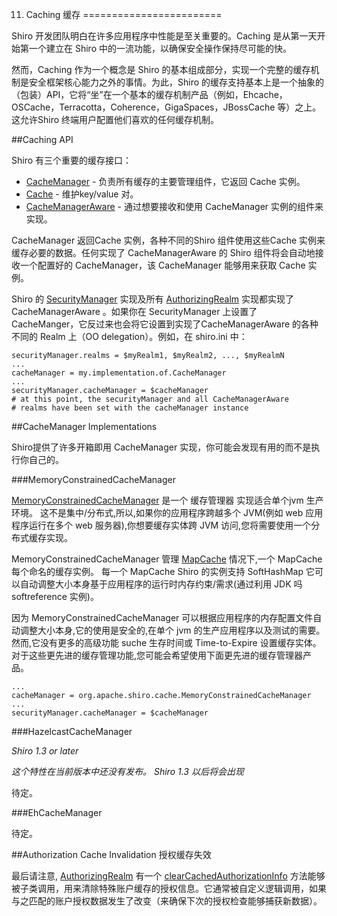 11. Caching 缓存
========================

Shiro 开发团队明白在许多应用程序中性能是至关重要的。Caching 是从第一天开始第一个建立在 Shiro 中的一流功能，以确保安全操作保持尽可能的快。

然而，Caching 作为一个概念是 Shiro 的基本组成部分，实现一个完整的缓存机制是安全框架核心能力之外的事情。为此，Shiro 的缓存支持基本上是一个抽象的（包装）API，它将“坐”在一个基本的缓存机制产品（例如，Ehcache，OSCache，Terracotta，Coherence，GigaSpaces，JBossCache 等）之上。这允许Shiro 终端用户配置他们喜欢的任何缓存机制。

##Caching API

Shiro 有三个重要的缓存接口：

* [CacheManager](http://shiro.apache.org/static/current/apidocs/org/apache/shiro/cache/CacheManager.html) - 负责所有缓存的主要管理组件，它返回 Cache 实例。
* [Cache](http://shiro.apache.org/static/current/apidocs/org/apache/shiro/cache/Cache.html) - 维护key/value 对。
* [CacheManagerAware](http://shiro.apache.org/static/current/apidocs/org/apache/shiro/cache/CacheManagerAware.html) - 通过想要接收和使用 CacheManager 实例的组件来实现。

CacheManager 返回Cache 实例，各种不同的Shiro 组件使用这些Cache 实例来缓存必要的数据。任何实现了 CacheManagerAware 的 Shiro 组件将会自动地接收一个配置好的 CacheManager，该 CacheManager 能够用来获取 Cache 实例。

Shiro 的 [SecurityManager](http://shiro.apache.org/securitymanager.html) 实现及所有 [AuthorizingRealm](http://shiro.apache.org/static/current/apidocs/org/apache/shiro/realm/AuthenticatingRealm.html) 实现都实现了 CacheManagerAware 。如果你在 SecurityManager
上设置了 CacheManger，它反过来也会将它设置到实现了CacheManagerAware 的各种不同的 Realm 上（OO delegation）。例如，在 shiro.ini 中：
	
	securityManager.realms = $myRealm1, $myRealm2, ..., $myRealmN
	...
	cacheManager = my.implementation.of.CacheManager
	...
	securityManager.cacheManager = $cacheManager
	# at this point, the securityManager and all CacheManagerAware
	# realms have been set with the cacheManager instance

##CacheManager Implementations

Shiro提供了许多开箱即用 CacheManager 实现，你可能会发现有用的而不是执行你自己的。

###MemoryConstrainedCacheManager

[MemoryConstrainedCacheManager](http://shiro.apache.org/static/current/apidocs/org/apache/shiro/cache/MemoryConstrainedCacheManager.html) 是一个 缓存管理器 实现适合单个jvm 生产环境。 这不是集中/分布式,所以,如果你的应用程序跨越多个 JVM(例如 web 应用程序运行在多个 web 服务器),你想要缓存实体跨 JVM 访问,您将需要使用一个分布式缓存实现。

MemoryConstrainedCacheManager 管理 [MapCache](http://shiro.apache.org/static/current/apidocs/org/apache/shiro/cache/MapCache.html) 情况下,一个 MapCache 每个命名的缓存实例。 每一个 MapCache Shiro 的实例支持 SoftHashMap 它可以自动调整大小本身基于应用程序的运行时内存约束/需求(通过利用 JDK 吗 softreference 实例)。

因为 MemoryConstrainedCacheManager 可以根据应用程序的内存配置文件自动调整大小本身,它的使用是安全的,在单个 jvm 的生产应用程序以及测试的需要。 然而,它没有更多的高级功能 suche 生存时间或 Time-to-Expire 设置缓存实体。 对于这些更先进的缓存管理功能,您可能会希望使用下面更先进的缓存管理器产品。

	...
	cacheManager = org.apache.shiro.cache.MemoryConstrainedCacheManager
	...
	securityManager.cacheManager = $cacheManager

###HazelcastCacheManager

*Shiro 1.3 or later*

*这个特性在当前版本中还没有发布。 Shiro 1.3 以后将会出现*

待定。

###EhCacheManager

待定。

##Authorization Cache Invalidation 授权缓存失效

最后请注意, [AuthorizingRealm](http://shiro.apache.org/static/current/apidocs/org/apache/shiro/realm/AuthorizingRealm.html) 有一个 [clearCachedAuthorizationInfo](http://shiro.apache.org/static/current/apidocs/org/apache/shiro/realm/AuthorizingRealm.html#clearCachedAuthorizationInfo(org.apache.shiro.subject.PrincipalCollection)) 方法能够被子类调用，用来清除特殊账户缓存的授权信息。它通常被自定义逻辑调用，如果与之匹配的账户授权数据发生了改变（来确保下次的授权检查能够捕获新数据）。